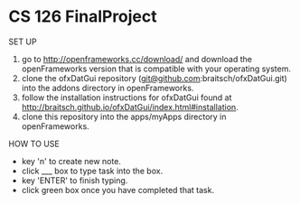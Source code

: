 # CS 126 FinalProject

SET UP
1. go to http://openframeworks.cc/download/ and download the openFrameworks
version that is compatible with your operating system.
2. clone the ofxDatGui repository (git@github.com:braitsch/ofxDatGui.git)
into the addons directory in openFrameworks.
3. follow the installation instructions for ofxDatGui found at
http://braitsch.github.io/ofxDatGui/index.html#installation.
4. clone this repository into the apps/myApps directory in openFrameworks.

HOW TO USE
* key 'n' to create new note.
* click ___ box to type task into the box.
* key 'ENTER' to finish typing.
* click green box once you have completed that task.
